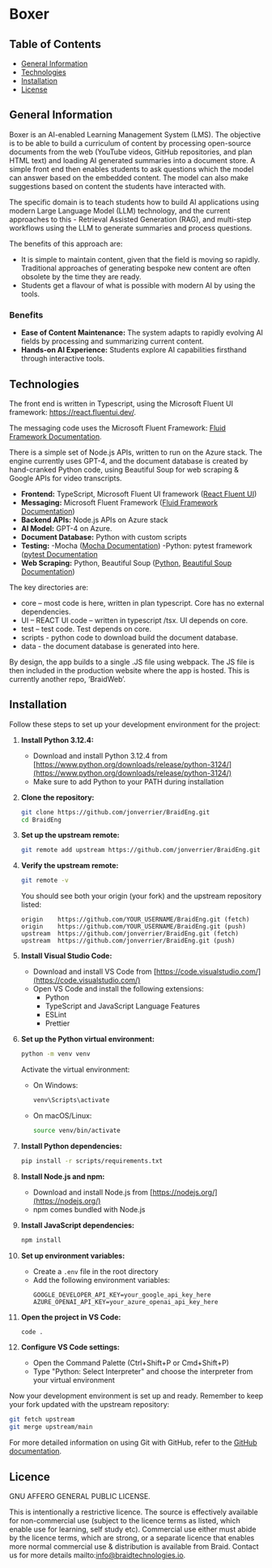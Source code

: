# Boxer

## Table of Contents

- [General Information](#general-information)
- [Technologies](#technologies)
- [Installation](#installation)
- [License](#license)

## General Information

Boxer is an AI-enabled Learning Management System (LMS). The objective is to be able to build a curriculum of content by processing open-source documents from the web (YouTube videos, GitHub repositories, and plan HTML text) and loading AI generated summaries into a document store. A simple front end then enables students to ask questions which the model can answer based on the embedded content. The model can also make suggestions based on content the students have interacted with.

The specific domain is to teach students how to build AI applications using modern Large Language Model (LLM) technology, and the current approaches to this - Retrieval Assisted Generation (RAG), and multi-step workflows using the LLM to generate summaries and process questions.

The benefits of this approach are:

- It is simple to maintain content, given that the field is moving so rapidly. Traditional approaches of generating bespoke new content are often obsolete by the time they are ready.
- Students get a flavour of what is possible with modern AI by using the tools.

### Benefits

- **Ease of Content Maintenance:** The system adapts to rapidly evolving AI fields by processing and summarizing current content.
- **Hands-on AI Experience:** Students explore AI capabilities firsthand through interactive tools.

## Technologies

The front end is written in Typescript, using the Microsoft Fluent UI framework: https://react.fluentui.dev/.

The messaging code uses the Microsoft Fluent Framework: [Fluid Framework Documentation](https://fluidframework.com/docs/).

There is a simple set of Node.js APIs, written to run on the Azure stack. The engine currently uses GPT-4, and the document database is created by hand-cranked Python code, using Beautiful Soup for web scraping & Google APIs for video transcripts. 

- **Frontend:** TypeScript, Microsoft Fluent UI framework ([React Fluent UI](https://react.fluentui.dev/))
- **Messaging:** Microsoft Fluent Framework ([Fluid Framework Documentation](https://fluidframework.com/docs/))
- **Backend APIs:** Node.js APIs on Azure stack
- **AI Model:** GPT-4 on Azure. 
- **Document Database:** Python with custom scripts
- **Testing:**
  -Mocha ([Mocha Documentation](https://mochajs.org/))
  -Python: pytest framework ([pytest Documentation](https://docs.pytest.org/)
- **Web Scraping:** Python, Beautiful Soup ([Python](https://www.python.org/), [Beautiful Soup Documentation](https://beautiful-soup-4.readthedocs.io/))

The key directories are:

- core – most code is here, written in plan typescript. Core has no external dependencies.
- UI – REACT UI code – written in typescript /tsx. UI depends on core.
- test – test code. Test depends on core.
- scripts - python code to download build the document database.
- data - the document database is generated into here.

By design, the app builds to a single .JS file using webpack. The JS file is then included in the production website where the app is hosted. This is currently another repo, ‘BraidWeb’.

## Installation

Follow these steps to set up your development environment for the project:

1. **Install Python 3.12.4:**

   - Download and install Python 3.12.4 from [https://www.python.org/downloads/release/python-3124/](https://www.python.org/downloads/release/python-3124/)
   - Make sure to add Python to your PATH during installation

2. **Clone the repository:**

   ```bash
   git clone https://github.com/jonverrier/BraidEng.git
   cd BraidEng
   ```

3. **Set up the upstream remote:**

   ```bash
   git remote add upstream https://github.com/jonverrier/BraidEng.git
   ```

4. **Verify the upstream remote:**

   ```bash
   git remote -v
   ```

   You should see both your origin (your fork) and the upstream repository listed:

   ```
   origin    https://github.com/YOUR_USERNAME/BraidEng.git (fetch)
   origin    https://github.com/YOUR_USERNAME/BraidEng.git (push)
   upstream  https://github.com/jonverrier/BraidEng.git (fetch)
   upstream  https://github.com/jonverrier/BraidEng.git (push)
   ```

5. **Install Visual Studio Code:**

   - Download and install VS Code from [https://code.visualstudio.com/](https://code.visualstudio.com/)
   - Open VS Code and install the following extensions:
     - Python
     - TypeScript and JavaScript Language Features
     - ESLint
     - Prettier

6. **Set up the Python virtual environment:**

   ```bash
   python -m venv venv
   ```

   Activate the virtual environment:

   - On Windows:
     ```bash
     venv\Scripts\activate
     ```
   - On macOS/Linux:
     ```bash
     source venv/bin/activate
     ```

7. **Install Python dependencies:**

   ```bash
   pip install -r scripts/requirements.txt
   ```

8. **Install Node.js and npm:**

   - Download and install Node.js from [https://nodejs.org/](https://nodejs.org/)
   - npm comes bundled with Node.js

9. **Install JavaScript dependencies:**

   ```bash
   npm install
   ```

10. **Set up environment variables:**

    - Create a `.env` file in the root directory
    - Add the following environment variables:
      ```
      GOOGLE_DEVELOPER_API_KEY=your_google_api_key_here
      AZURE_OPENAI_API_KEY=your_azure_openai_api_key_here
      ```

11. **Open the project in VS Code:**

    ```bash
    code .
    ```

12. **Configure VS Code settings:**
    - Open the Command Palette (Ctrl+Shift+P or Cmd+Shift+P)
    - Type "Python: Select Interpreter" and choose the interpreter from your virtual environment

Now your development environment is set up and ready. Remember to keep your fork updated with the upstream repository:

```bash
git fetch upstream
git merge upstream/main
```

For more detailed information on using Git with GitHub, refer to the [GitHub documentation](https://docs.github.com/en/get-started/quickstart/set-up-git).

## Licence

GNU AFFERO GENERAL PUBLIC LICENSE.

This is intentionally a restrictive licence. The source is effectively available for non-commercial use (subject to the licence terms as listed, which enable use for learning, self study etc). Commercial use either must abide by the licence terms, which are strong, or a separate licence that enables more normal commercial use & distribution is available from Braid. Contact us for more details mailto:info@braidtechnologies.io.
